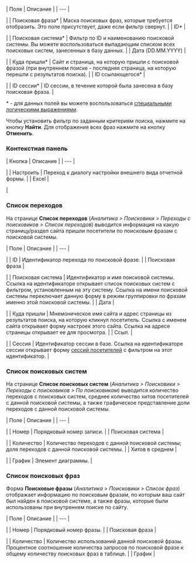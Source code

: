| Поле | Описание |
| --- |

|
| Поисковая фраза\* | Маска поисковых фраз, которые требуется отобразить. Это поле присутствует, даже если фильтр свернут. |
| ID\* |

|
| Поисковая система\* | Фильтр по ID и наименованию поисковой системы. Вы можете воспользоваться выпадающим списком всех поисковых систем, занесенных в базу данных. |
| Дата (DD.MM.YYYY) |

|
| Куда пришли\* | Сайт и страница, на которую пришли с поисковой фразой (при внутреннем поиске - последняя страница, на которую перешли с результатов поиска). |
| ID ссылающегося\* |

|
| ID сессии\* | ID сессии, в течение которой была занесена в базу поисковая фраза. |

\* - для данных полей вы можете воспользоваться [специальными логическими выражениями](https://dev.1c-bitrix.ru/api_help/main/general/filter.php).

Чтобы установить фильтр по заданным критериям поиска, нажмите на кнопку **Найти**. Для отображения всех фраз нажмите на кнопку **Отменить**.

### Контекстная панель

| Кнопка | Описание |
| --- |

|
| Настроить | Переход к диалогу настройки внешнего вида отчетной формы. |
| Excel |

|

### Cписок переходов

На странице **Список переходов** (*Аналитика > Поисковики > Переходы с поисковиков > Список переходов*) выводится информация на какую страницу/раздел сайта пришли посетители по поисковым фразам с поисковой системы.

| Поле | Описание |
| --- |

|
| ID | Идентификатор перехода по поисковой фразе. |
| Поисковая фраза |

|
| Поисковая система | Идентификатор и имя поисковой системы. Ссылка на идентификаторе открывает список поисковых систем с фильтром, установленным на эту систему. Ссылка на имени поисковой системы переключает данную форму в режим группировки по фразам именно этой поисковой системы. |
| Дата |

|
| Куда пришли | Мнемоническое имя сайта и адрес страницы из результатов поиска, на которую кликнул посетитель. Ссылка с именем сайта открывает форму настроек этого сайта. Ссылка на адресе страницы открывает ее для просмотра. |
| Ссыл. |

|
| Сессия | Идентификатор сессии в базе. Ссылка на идентификаторе сессии открывает форму [сессий посетителей](/user_help/statistic/visitors/session_list.php) с фильтром на этот идентификатор. |

### Cписок поисковых систем

На странице **Список поисковых систем** (*Аналитика > Поисковики > Переходы с поисковиков > По поисковикам*) выводится количество переходов с поисковых систем, среднее количество хитов посетителей с данной поисковой системы, а также графическое представление доли переходов с данной поисковой системы.

| Поле | Описание |
| --- |

|
| Номер | Порядковый номер записи. |
| Поисковая система |

|
| Количество | Количество переходов с данной поисковой системы; доля переходов с данной поисковой системы. |
| Хитов в среднем |

|
| График | Элемент диаграммы. |

### Cписок поисковых фраз

Форма **Поисковые фразы** (*Аналитика > Поисковики > Список фраз*) отображает информацию по поисковым фразам, по которым ваш сайт был найден в поисковой системе, а также фразы, которые были использованы при внутреннем поиске по сайту.

| Поле | Описание |
| --- |

|
| Номер | Порядковый номер фразы. |
| Поисковая фраза |

|
| Количество | Количество использований данной поисковой фразы. Процентное соотношение количества запросов по поисковой фразе к общему количеству поисковых фраз в таблице. |
| График |